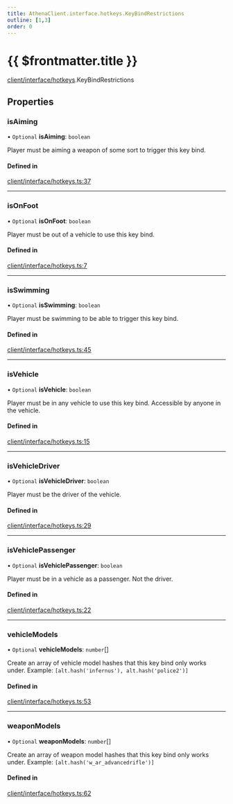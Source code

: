```yaml
---
title: AthenaClient.interface.hotkeys.KeyBindRestrictions
outline: [1,3]
order: 0
---
```


# {{ $frontmatter.title }}


[client/interface/hotkeys](../modules/client_interface_hotkeys.md).KeyBindRestrictions

## Properties

### isAiming

• `Optional` **isAiming**: `boolean`

Player must be aiming a weapon of some sort to trigger this key bind.

#### Defined in

[client/interface/hotkeys.ts:37](https://github.com/Stuyk/altv-athena/blob/d77637c/src/core/client/interface/hotkeys.ts#L37)

___

### isOnFoot

• `Optional` **isOnFoot**: `boolean`

Player must be out of a vehicle to use this key bind.

#### Defined in

[client/interface/hotkeys.ts:7](https://github.com/Stuyk/altv-athena/blob/d77637c/src/core/client/interface/hotkeys.ts#L7)

___

### isSwimming

• `Optional` **isSwimming**: `boolean`

Player must be swimming to be able to trigger this key bind.

#### Defined in

[client/interface/hotkeys.ts:45](https://github.com/Stuyk/altv-athena/blob/d77637c/src/core/client/interface/hotkeys.ts#L45)

___

### isVehicle

• `Optional` **isVehicle**: `boolean`

Player must be in any vehicle to use this key bind.
Accessible by anyone in the vehicle.

#### Defined in

[client/interface/hotkeys.ts:15](https://github.com/Stuyk/altv-athena/blob/d77637c/src/core/client/interface/hotkeys.ts#L15)

___

### isVehicleDriver

• `Optional` **isVehicleDriver**: `boolean`

Player must be the driver of the vehicle.

#### Defined in

[client/interface/hotkeys.ts:29](https://github.com/Stuyk/altv-athena/blob/d77637c/src/core/client/interface/hotkeys.ts#L29)

___

### isVehiclePassenger

• `Optional` **isVehiclePassenger**: `boolean`

Player must be in a vehicle as a passenger. Not the driver.

#### Defined in

[client/interface/hotkeys.ts:22](https://github.com/Stuyk/altv-athena/blob/d77637c/src/core/client/interface/hotkeys.ts#L22)

___

### vehicleModels

• `Optional` **vehicleModels**: `number`[]

Create an array of vehicle model hashes that this key bind only works under.
Example: `[alt.hash('infernus'), alt.hash('police2')]`

#### Defined in

[client/interface/hotkeys.ts:53](https://github.com/Stuyk/altv-athena/blob/d77637c/src/core/client/interface/hotkeys.ts#L53)

___

### weaponModels

• `Optional` **weaponModels**: `number`[]

Create an array of weapon model hashes that this key bind only works under.
Example: `[alt.hash('w_ar_advancedrifle')]`

#### Defined in

[client/interface/hotkeys.ts:62](https://github.com/Stuyk/altv-athena/blob/d77637c/src/core/client/interface/hotkeys.ts#L62)
